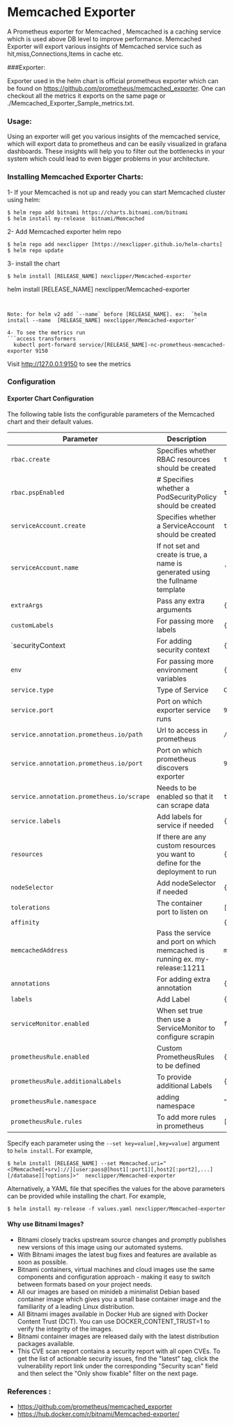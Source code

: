 # Memcached Exporter

A Prometheus exporter for Memcached , Memcached is a caching service which is used above DB level to improve performance. Memcached Exporter will export various insights of Memcached service such as hit,miss,Connections,Items in cache etc.

###Exporter:

Exporter used in the helm chart is official prometheus exporter which can be found on https://github.com/prometheus/memcached_exporter. One can checkout all the metrics it exports on the same page or ./Memcached_Exporter_Sample_metrics.txt.

### Usage:

Using an exporter will get you various insights of the memcached service, which will export data to prometheus and can be easily visualized in grafana dashboards. These insights will help you to filter out the bottlenecks in your system which could lead to even bigger problems in your architecture. 

### Installing Memcached Exporter Charts: 
1- If your Memcached is not up and ready you can start Memcached cluster using helm:
```access transformers
$ helm repo add bitnami https://charts.bitnami.com/bitnami
$ helm install my-release  bitnami/Memcached
```

2- Add Memcached exporter helm repo 
```access transformers
$ helm repo add nexclipper [https://nexclipper.github.io/helm-charts]
$ helm repo update
``` 
3- install the chart 
```access transformers
$ helm install [RELEASE_NAME] nexclipper/Memcached-exporter
```

helm install [RELEASE_NAME] nexclipper/Memcached-exporter 
```


Note: for helm v2 add `--name` before [RELEASE_NAME]. ex:  `helm install --name  [RELEASE_NAME] nexclipper/Memcached-exporter`

4- To see the metrics run 
```access transformers
  kubectl port-forward service/[RELEASE_NAME]-nc-prometheus-memcached-exporter 9150

```
Visit http://127.0.0.1:9150 to see the metrics

### Configuration 

#### Exporter Chart Configuration
The following table lists the configurable parameters of the Memcached chart and their default values.

| Parameter | Description | Default |
|-----------|-------------|---------|
| `rbac.create` | Specifies whether RBAC resources should be created | `true` |
| `rbac.pspEnabled` | # Specifies whether a PodSecurityPolicy should be created | `true` |
| `serviceAccount.create` |   Specifies whether a ServiceAccount should be created | `true` |
| `serviceAccount.name` | If not set and create is true, a name is generated using the fullname template | `''` |
| `extraArgs` | Pass any extra arguments  | `{}` |
| `customLabels` | For passing more labels | `{}` |
| `securityContext | For adding security context | `{}` |
| `env` | For passing more environment variables | `{}` |
| `service.type` | Type of Service | `ClusterIP` |
| `service.port` | Port on which exporter service runs | `9150` |
| `service.annotation.prometheus.io/path` | Url to access in prometheus | `/metrics` |
| `service.annotation.prometheus.io/port` | Port on which prometheus discovers exporter | `9150` |
| `service.annotation.prometheus.io/scrape` | Needs to be enabled so that it can scrape data | `true` |
| `service.labels` | Add labels for service if needed  | `{}` |
| `resources` | If there are any custom resources you want to define for the deployment to run | `{}` |
| `nodeSelector` | Add nodeSelector if needed | `{}` |
| `tolerations` | The container port to listen on | `[]` |
| `affinity` |  | `{}` |
| `memcachedAddress` | Pass the service and port on which memcached is running ex. my-release:11211 | `memcached:11211` |
| `annotations` | For adding extra annotation | `{}` |
| `labels` | Add Label | `{}` |
| `serviceMonitor.enabled` | When set true then use a ServiceMonitor to configure scrapin | `false` |
| `prometheusRule.enabled` | Custom PrometheusRules to be defined | `{}` |
| `prometheusRule.additionalLabels` | To provide additional Labels | `{}` |
| `prometheusRule.namespace` | adding namespace | `""` |
| `prometheusRule.rules` | To add more rules in prometheus| `[]` |


Specify each parameter using the `--set key=value[,key=value]` argument to `helm install`. For example,

```console
$ helm install [RELEASE_NAME] --set Memcached.uri="<[Memcached[+srv]://][user:pass@]host1[:port1][,host2[:port2],...][/database][?options]>"  nexclipper/Memcached-exporter
```

Alternatively, a YAML file that specifies the values for the above parameters can be provided while installing the chart. For example,

```console
$ helm install my-release -f values.yaml nexclipper/Memcached-exporter
```

#### Why use Bitnami Images?

- Bitnami closely tracks upstream source changes and promptly publishes new versions of this image using our automated systems.
- With Bitnami images the latest bug fixes and features are available as soon as possible.
- Bitnami containers, virtual machines and cloud images use the same components and configuration approach - making it easy to switch between formats based on your project needs.
- All our images are based on minideb a minimalist Debian based container image which gives you a small base container image and the familiarity of a leading Linux distribution.
- All Bitnami images available in Docker Hub are signed with Docker Content Trust (DCT). You can use DOCKER_CONTENT_TRUST=1 to verify the integrity of the images.
- Bitnami container images are released daily with the latest distribution packages available.
- This CVE scan report contains a security report with all open CVEs. To get the list of actionable security issues, find the "latest" tag, click the vulnerability report link under the corresponding "Security scan" field and then select the "Only show fixable" filter on the next page.



### References :
- https://github.com/prometheus/memcached_exporter
- https://hub.docker.com/r/bitnami/Memcached-exporter/